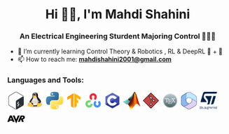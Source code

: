 <!-- ### Hi there 👋
-->
<!--
**mahdi-shahini/mahdi-shahini** is a ✨ _special_ ✨ repository because its `README.md` (this file) appears on your GitHub profile.

Here are some ideas to get you started:

- 🔭 I’m currently working on ...
- 🌱 I’m currently learning ...
- 👯 I’m looking to collaborate on ...
- 🤔 I’m looking for help with ...
- 💬 Ask me about ...
- 📫 How to reach me: ...
- 😄 Pronouns: ...
- ⚡ Fun fact: ...
-->
<h1 align="center">Hi 👋🏻, I'm Mahdi Shahini</h1>
<h3 align="center"> An Electrical Engineering Sturdent Majoring Control 🧑🏻‍💻 </h3>

- 🌱 I’m currently learning Control Theory & Robotics , RL & DeepRL 🦾 + 🧠
- 📫 How to reach me: **mahdishahini2001@gmail.com**

<p align="left">
  
</p>

<!-- Tools and Languages -->
<h3 align="left">Languages and Tools:</h3>
<div align="left">
<!-- OS -->
<!-- bash -->
<a href="https://www.gnu.org/software/bash/" target="_blank"><img src="./.images/Languages-Tools-images/Bash.svg" alt="Bash" width="40" height="40"/></a>
<!-- linux -->
<a href="https://www.linux.org/" target="_blank"><img src="./.images/Languages-Tools-images/Linux.svg" alt="Linux" width="40" height="40"/></a>
<!-- Languages -->
<!-- python -->
<a href="https://www.python.org" target="_blank"><img src="./.images/Languages-Tools-images/Python.png" alt="Python" width="40" height="40"/></a>
<!-- TensorFlow -->
<a href="https://www.tensorflow.org/" target="_blank"><img src="./.images/Languages-Tools-images/tf.png" alt="TF" width="40" height="40"/></a>  
<!-- OpenCV -->
<a href="https://opencv.org/" target="_blank"><img src="./.images/Languages-Tools-images/opencv.png" alt="OpenCV" width="40" height="40"/></a>  
<!-- C -->
<a href="https://www.w3schools.com/c/" target="_blank"><img src="./.images/Languages-Tools-images/C.png" alt="C" width="40" height="40"/></a>
<!-- MATLAB -->
<a href="https://www.mathworks.com/" target="_blank"><img src="./.images/Languages-Tools-images/Matlab.png" alt="MATLAB" width="40" height="40"/></a>
<!-- Git -->
<a href="https://git-scm.com/" target="_blank"><img src="./.images/Languages-Tools-images/Git.png" alt="Git" width="40" height="40"/></a>
<!-- LaTeX -->
<a href="https://www.latex-project.org/" target="_blank"><img src="./.images/Languages-Tools-images/latex.png" alt="LaTeX" width="40" height="40"/></a>
<!-- Office -->
<a href="https://www.office.com/" target="_blank"><img src="./.images/Languages-Tools-images/office.png" alt="Office" width="40" height="40"/></a>
<!-- stm32 -->
<a href="https://www.st.com/" target="_blank"><img src="./.images/Languages-Tools-images/st.png" alt="stm32" width="40" height="40"/></a>
<!-- avr -->
<a href="https://www.office.com/" target="_blank"><img src="./.images/Languages-Tools-images/avr.png" alt="avr" width="40" height="40"/></a>
</div>

<!-- Add space -->
<div>
  <br>
</div>
